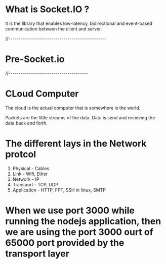# What is Socket.IO ?

It is the library that enables low-latency, bidirectional and event-based communication between the client and server.

//------------------------------------------------

# Pre-Socket.io

//---------------------------------------

# CLoud Computer

The cloud is the actual computer that is somewhere is the world.

Packets are the little streams of the data. Data is send and recieving the data back and forth.

# The different lays in the Network protcol

1. Physical - Cables
2. Link - Wifi, Ether
3. Network - IP
4. Transport - TCP, UDP
5. Application - HTTP, FPT, SSH in linux, SMTP

# When we use port 3000 while running the nodejs application, then we are using the port 3000 ourt of 65000 port provided by the transport layer
